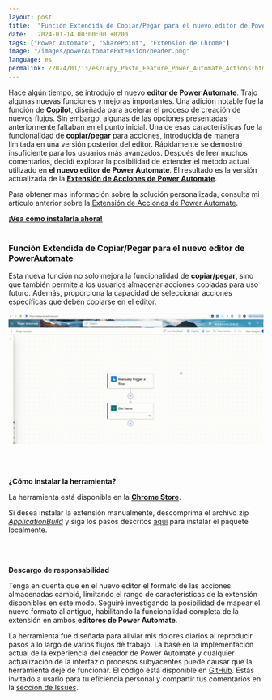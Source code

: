 ```yaml
---
layout: post
title:  "Función Extendida de Copiar/Pegar para el nuevo editor de PowerAutomate"
date:   2024-01-14 00:00:00 +0200
tags: ["Power Automate", "SharePoint", "Extensión de Chrome"]
image: "/images/powerAutomateExtension/header.png"
language: es
permalink: /2024/01/13/es/Copy_Paste_Feature_Power_Automate_Actions.html
---
```


Hace algún tiempo, se introdujo el nuevo **editor de Power Automate**. Trajo algunas nuevas funciones y mejoras importantes. Una adición notable fue la función de **Copilot**, diseñada para acelerar el proceso de creación de nuevos flujos. Sin embargo, algunas de las opciones presentadas anteriormente faltaban en el punto inicial. Una de esas características fue la funcionalidad de **copiar/pegar** para acciones, introducida de manera limitada en una versión posterior del editor. Rápidamente se demostró insuficiente para los usuarios más avanzados. Después de leer muchos comentarios, decidí explorar la posibilidad de extender el método actual utilizado en **el nuevo editor de Power Automate**. El resultado es la versión actualizada de la **[Extensión de Acciones de Power Automate](https://chrome.google.com/webstore/detail/power-automate-actions-ha/eoeddkppcaagdeafjfiopeldffkhjodl?hl=pl&authuser=0)**.

Para obtener más información sobre la solución personalizada, consulta mi artículo anterior sobre la [Extensión de Acciones de Power Automate](https://michalkornet.com/2023/05/23/Power-Automate-Actions-Chrome-Extension.html).

[**¡Vea cómo instalarla ahora!**](#how-to-install-the-tool) 
<br />
<br />

### **Función Extendida de Copiar/Pegar para el nuevo editor de PowerAutomate**
Esta nueva función no solo mejora la funcionalidad de **copiar/pegar**, sino que también permite a los usuarios almacenar acciones copiadas para uso futuro. Además, proporciona la capacidad de seleccionar acciones específicas que deben copiarse en el editor.

![Copiar Pegar en el nuevo editor](/images/copyPastePowerAutomateExtension/CopyPasteExample.gif)

<br />
<br />

<strong id="how-to-install-the-tool">¿Cómo instalar la herramienta?</strong>

La herramienta está disponible en la **[Chrome Store](https://chrome.google.com/webstore/detail/power-automate-actions-ha/eoeddkppcaagdeafjfiopeldffkhjodl?hl=pl&authuser=0)**.

Si desea instalar la extensión manualmente, descomprima el archivo zip *[ApplicationBuild](https://github.com/mkm17/powerautomate-actions-extension/blob/main/ApplicationBuild.zip)* y siga los pasos descritos [aquí](https://support.google.com/chrome/a/answer/2714278?hl=en) para instalar el paquete localmente. 

<br />
<br />

**Descargo de responsabilidad**

Tenga en cuenta que en el nuevo editor el formato de las acciones almacenadas cambió, limitando el rango de características de la extensión disponibles en este modo. Seguiré investigando la posibilidad de mapear el nuevo formato al antiguo, habilitando la funcionalidad completa de la extensión en ambos **editores de Power Automate**.

La herramienta fue diseñada para aliviar mis dolores diarios al reproducir pasos a lo largo de varios flujos de trabajo. La basé en la implementación actual de la experiencia del creador de Power Automate y cualquier actualización de la interfaz o procesos subyacentes puede causar que la herramienta deje de funcionar. 
El código está disponible en [GitHub](https://github.com/mkm17/powerautomate-actions-extension/tree/main). Estás invitado a usarlo para tu eficiencia personal y compartir tus comentarios en la [sección de Issues](https://github.com/mkm17/powerautomate-actions-extension/issues).

<br />
